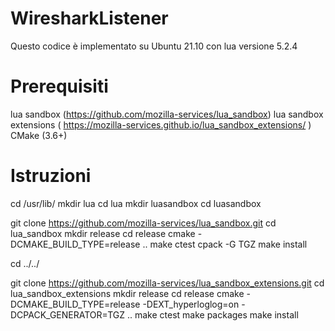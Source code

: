 # WiresharkListener
Questo codice è implementato su Ubuntu 21.10 con lua versione 5.2.4

# Prerequisiti
lua sandbox (https://github.com/mozilla-services/lua_sandbox)
lua sandbox extensions ( https://mozilla-services.github.io/lua_sandbox_extensions/ )
CMake (3.6+)

# Istruzioni
cd /usr/lib/
mkdir lua
cd lua 
mkdir luasandbox
cd luasandbox

git clone https://github.com/mozilla-services/lua_sandbox.git
cd lua_sandbox
mkdir release
cd release
cmake -DCMAKE_BUILD_TYPE=release ..
make
ctest
cpack -G TGZ 
make install

cd ../../

git clone https://github.com/mozilla-services/lua_sandbox_extensions.git
cd lua_sandbox_extensions
mkdir release
cd release
cmake -DCMAKE_BUILD_TYPE=release -DEXT_hyperloglog=on -DCPACK_GENERATOR=TGZ ..
make
ctest
make packages
make install

